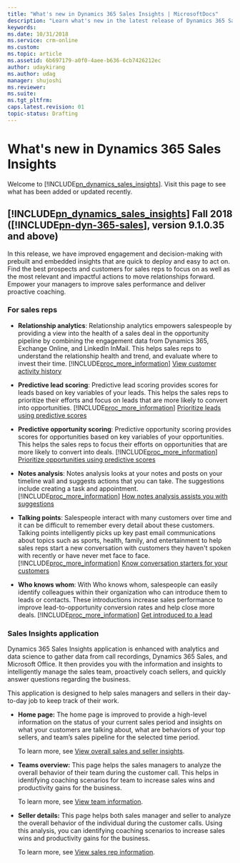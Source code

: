 ```yaml
---
title: "What's new in Dynamics 365 Sales Insights | MicrosoftDocs"
description: "Learn what's new in the latest release of Dynamics 365 Sales Insights."
keywords: 
ms.date: 10/31/2018
ms.service: crm-online
ms.custom: 
ms.topic: article
ms.assetid: 6b697179-a0f0-4aee-b636-6cb7426212ec
author: udaykirang
ms.author: udag
manager: shujoshi
ms.reviewer: 
ms.suite: 
ms.tgt_pltfrm: 
caps.latest.revision: 01
topic-status: Drafting
---
```


# What's new in Dynamics 365 Sales Insights

Welcome to [!INCLUDE[pn_dynamics_sales_insights](../includes/pn-dynamics-sales-insights.md)]. Visit this page to see what has been added or updated recently.

## [!INCLUDE[pn_dynamics_sales_insights](../includes/pn-dynamics-sales-insights.md)] Fall 2018 ([!INCLUDE[pn-dyn-365-sales](../includes/pn-dyn-365-sales.md)], version 9.1.0.35 and above)

In this release, we have improved engagement and decision-making with prebuilt and embedded insights that are quick to deploy and easy to act on. Find the best prospects and customers for sales reps to focus on as well as the most relevant and impactful actions to move relationships forward. Empower your managers to improve sales performance and deliver proactive coaching.

### For sales reps

- **Relationship analytics**: Relationship analytics empowers salespeople by providing a view into the health of a sales deal in the opportunity pipeline by combining the engagement data from Dynamics 365, Exchange Online, and LinkedIn InMail. This helps sales reps to understand the relationship health and trend, and evaluate where to invest their time. [!INCLUDE[proc_more_information](../includes/proc-more-information.md)] [View customer activity history](../sales/relationship-analytics.md)

- **Predictive lead scoring**: Predictive lead scoring provides scores for leads based on key variables of your leads. This helps the sales reps to prioritize their efforts and focus on leads that are more likely to convert into opportunities. [!INCLUDE[proc_more_information](../includes/proc-more-information.md)] [Prioritize leads using predictive scores](../sales/work-predictive-lead-scoring.md)

- **Predictive opportunity scoring**: Predictive opportunity scoring provides scores for opportunities based on key variables of your opportunities. This helps the sales reps to focus their efforts on opportunities that are more likely to convert into deals. [!INCLUDE[proc_more_information](../includes/proc-more-information.md)] [Prioritize opportunities using predictive scores](../sales/work-predictive-opportunity-scoring.md)

- **Notes analysis**: Notes analysis looks at your notes and posts on your timeline wall and suggests actions that you can take. The suggestions include creating a task and appointment. [!INCLUDE[proc_more_information](../includes/proc-more-information.md)] [How notes analysis assists you with suggestions](../sales/notes-analysis.md)

- **Talking points**: Salespeople interact with many customers over time and it can be difficult to remember every detail about these customers. Talking points intelligently picks up key past email communications about topics such as sports, health, family, and entertainment to help sales reps start a new conversation with customers they haven't spoken with recently or have never met face to face. [!INCLUDE[proc_more_information](../includes/proc-more-information.md)] [Know conversation starters for your customers](../sales/talking-points.md)

- **Who knows whom**: With Who knows whom, salespeople can easily identify colleagues within their organization who can introduce them to leads or contacts. These introductions increase sales performance to improve lead-to-opportunity conversion rates and help close more deals. [!INCLUDE[proc_more_information](../includes/proc-more-information.md)] [Get introduced to a lead](../sales/who-knows-whom.md)

### Sales Insights application

Dynamics 365 Sales Insights application is enhanced with analytics and data science to gather data from call recordings, Dynamics 365 Sales, and Microsoft Office. It then provides you with the information and insights to intelligently manage the sales team, proactively coach sellers, and quickly answer questions regarding the business. 
 
This application is designed to help sales managers and sellers in their day-to-day job to keep track of their work. 

- **Home page:** The home page is improved to provide a high-level information on the status of your current sales period and insights on what your customers are talking about, what are behaviors of your top sellers, and team’s sales pipeline for the selected time period. 

    To learn more, see [View overall sales and seller insights](dynamics365-sales-insights-app-home-page.md).

- **Teams overview:** This page helps the sales managers to analyze the overall behavior of their team during the customer call. This helps in identifying coaching scenarios for team to increase sales wins and productivity gains for the business. 

    To learn more, see [View team information](conversation-intelligence-team-overview.md).

- **Seller details:** This page helps both sales manager and seller to analyze the overall behavior of the individual during the customer calls. Using this analysis, you can identifying coaching scenarios to increase sales wins and productivity gains for the business.

    To learn more, see [View sales rep information](conversation-intelligence-seller-details.md).
